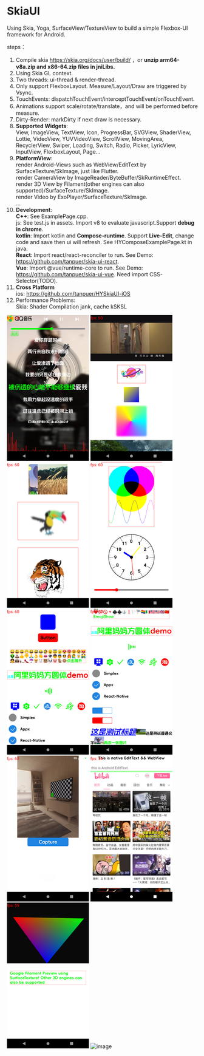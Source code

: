 # SkiaUI

Using Skia, Yoga, SurfaceView/TextureView to build a simple Flexbox-UI framework for Android.

steps：

1. Compile skia https://skia.org/docs/user/build/ ，or **unzip arm64-v8a.zip and x86-64.zip files in jniLibs.**
2. Using Skia GL context.
3. Two threads: ui-thread & render-thread.
4. Only support FlexboxLayout. Measure/Layout/Draw are triggered by Vsync.
5. TouchEvents: dispatchTouchEvent/interceptTouchEvent/onTouchEvent.
6. Animations support scale/rotate/translate，and will be performed before measure.
7. Dirty-Render: markDirty if next draw is necessary.
8. **Supported Widgets**:   
   View, ImageView, TextView, Icon, ProgressBar, SVGView, ShaderView, Lottie, VideoView,
   YUVVideoView, ScrollView, MovingArea, RecyclerView, Swiper, Loading, Switch, Radio, Picker,
   LyricView, InputView, FlexboxLayout, Page...
9. **PlatformView**:  
   render Android-Views such as WebView/EditText by SurfaceTexture/SkImage, just like Flutter.  
   render CameraView by ImageReader/ByteBuffer/SkRuntimeEffect.  
   render 3D View by Filament(other engines can also supported)/SurfaceTexture/SkImage.  
   render Video by ExoPlayer/SurfaceTexture/SkImage.  
   ...
10. **Development**:  
    **C++**: See ExamplePage.cpp.  
    js: See test.js in assets. Import v8 to evaluate javascript.Support **debug in chrome**.  
    **kotlin**: Import kotlin and **Compose-runtime**.
                Support **Live-Edit**, change code and save then ui will refresh.
                See HYComposeExamplePage.kt in java.  
    **React**: Import react/react-reconciler to run.
               See Demo: https://github.com/tanpuer/skia-ui-react.  
    **Vue**: Import @vue/runtime-core to run.
             See Demo: https://github.com/tanpuer/skia-ui-vue.
             Need import CSS-Selector(TODO).  
11. **Cross Platform**  
    ios: https://github.com/tanpuer/HYSkiaUI-iOS  
12. Performance Problems:  
    Skia: Shader Compilation jank, cache kSKSL  

![image](https://github.com/tanpuer/SkiaUI2/blob/main/app/example.png)
![image](https://github.com/tanpuer/SkiaUI2/blob/main/app/example1.png)
![image](https://github.com/tanpuer/SkiaUI2/blob/main/app/example2.png)
![image](https://github.com/tanpuer/SkiaUI2/blob/main/app/example3.png)
![image](https://github.com/tanpuer/SkiaUI2/blob/main/app/example4.png)
![image](https://github.com/tanpuer/SkiaUI2/blob/main/app/example5.png)
![image](https://github.com/tanpuer/SkiaUI2/blob/main/app/example6.png)
![image](https://github.com/tanpuer/SkiaUI2/blob/main/app/example7.png)
![image](https://github.com/tanpuer/SkiaUI2/blob/main/app/example8.png)
![image](https://github.com/tanpuer/SkiaUI2/blob/main/app/example9.gif)